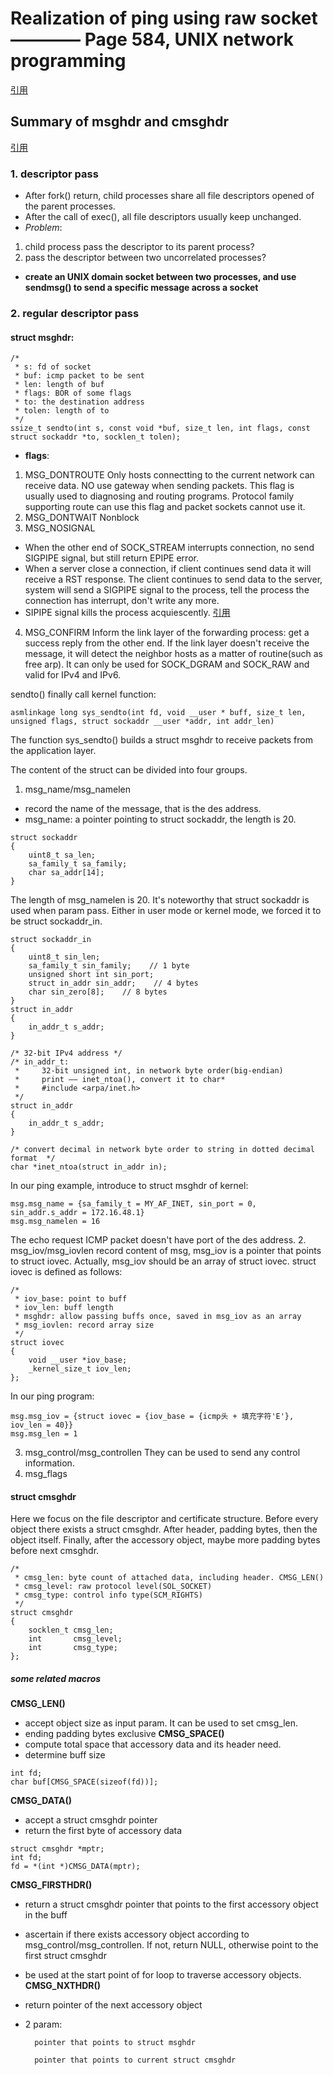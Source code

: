 # Realization of ping using raw socket ———— Page 584, UNIX network programming
[引用](https://blog.csdn.net/chenhanzhun/article/details/42080777?utm_source=blogxgwz0)

## Summary of msghdr and cmsghdr
[引用](https://my.oschina.net/NGINX08/blog/114140)
### 1. descriptor pass
- After fork() return, child processes share all file descriptors opened of the parent processes.
- After the call of exec(), all file descriptors usually keep unchanged.
- *Problem*: 
1. child process pass the descriptor to its parent process?
2. pass the descriptor between two uncorrelated processes?
- **create an UNIX domain socket between two processes, and use sendmsg() to send a specific message across a socket** 
### 2. regular descriptor pass
#### struct msghdr:
```
/*
 * s: fd of socket
 * buf: icmp packet to be sent 
 * len: length of buf
 * flags: BOR of some flags
 * to: the destination address 
 * tolen: length of to
 */
ssize_t sendto(int s, const void *buf, size_t len, int flags, const struct sockaddr *to, socklen_t tolen);
```
- **flags**:
1. MSG_DONTROUTE
Only hosts connectting to the current network can receive data. NO use gateway when sending packets. This flag is usually used to diagnosing and routing programs. Protocol family supporting route can use this flag and packet sockets cannot use it.
2. MSG_DONTWAIT
Nonblock
3. MSG_NOSIGNAL 
- When the other end of SOCK_STREAM interrupts connection, no send SIGPIPE signal, but still return EPIPE error.
- When a server close a connection, if client continues send data it will receive a RST response. The client continues to send data to the server, system will send a SIGPIPE signal to the process, tell the process the connection has interrupt, don't write any more.
- SIPIPE signal kills the process acquiescently.
[引用](https://www.cnblogs.com/lit10050528/p/5116566.html)
4. MSG_CONFIRM
Inform the link layer of the forwarding process: get a success reply from the other end. If the link layer doesn't receive the message, it will detect the neighbor hosts as a matter of routine(such as free arp). It can only be used for SOCK_DGRAM and SOCK_RAW and valid for IPv4  and IPv6.

sendto() finally call kernel function:
```
asmlinkage long sys_sendto(int fd, void __user * buff, size_t len, unsigned flags, struct sockaddr __user *addr, int addr_len)
``` 
The function sys_sendto() builds a struct msghdr to receive packets from the application layer.

The content of the struct can be divided into four groups.
1. msg_name/msg_namelen
- record the name of the message, that is the des address.
- msg_name: a pointer pointing to struct sockaddr, the length is 20.
```
struct sockaddr
{
    uint8_t sa_len;
    sa_family_t sa_family;
    char sa_addr[14];
}
```
The length of msg_namelen is 20. It's noteworthy that struct sockaddr is used when param pass. Either in user mode or kernel mode, we forced it to be struct sockaddr_in.
```
struct sockaddr_in
{
    uint8_t sin_len;
    sa_family_t sin_family;    // 1 byte
    unsigned short int sin_port;   
    struct in_addr sin_addr;    // 4 bytes
    char sin_zero[8];    // 8 bytes
}
struct in_addr
{
    in_addr_t s_addr;
}
```
```
/* 32-bit IPv4 address */
/* in_addr_t:
 *     32-bit unsigned int, in network byte order(big-endian)
 *     print —— inet_ntoa(), convert it to char*
 *     #include <arpa/inet.h>		
 */
struct in_addr
{
	in_addr_t s_addr;
}

/* convert decimal in network byte order to string in dotted decimal format  */
char *inet_ntoa(struct in_addr in);
```
In our ping example, introduce to struct msghdr of kernel:
```
msg.msg_name = {sa_family_t = MY_AF_INET, sin_port = 0, sin_addr.s_addr = 172.16.48.1}
msg.msg_namelen = 16
```
The echo request ICMP packet doesn't have port of the des address.
2. msg_iov/msg_iovlen
record content of msg, msg_iov is a pointer that points to struct iovec. Actually, msg_iov should be an array of struct iovec. struct iovec is defined as follows:
```
/*
 * iov_base: point to buff
 * iov_len: buff length
 * msghdr: allow passing buffs once, saved in msg_iov as an array
 * msg_iovlen: record array size
 */
struct iovec
{
	void __user *iov_base;
	_kernel_size_t iov_len;
};
```
In our ping program:
```
msg.msg_iov = {struct iovec = {iov_base = {icmp头 + 填充字符'E'}, iov_len = 40}}
msg.msg_len = 1
```
3. msg_control/msg_controllen
They can be used to send any control information.
4. msg_flags

#### struct cmsghdr
Here we focus on the file descriptor and certificate structure. Before every object there exists a struct cmsghdr. After header, padding bytes, then the object itself. Finally, after the accessory object, maybe more padding bytes before next cmsghdr.

```
/*
 * cmsg_len: byte count of attached data, including header. CMSG_LEN()
 * cmsg_level: raw protocol level(SOL_SOCKET)
 * cmsg_type: control info type(SCM_RIGHTS)
 */
struct cmsghdr
{
	socklen_t cmsg_len;
	int		  cmsg_level;
    int 	  cmsg_type;
};
```
##### some related macros
**CMSG_LEN()**
- accept object size as input param. It can be used to set cmsg_len. 
- ending padding bytes exclusive
**CMSG_SPACE()** 
- compute total space that accessory data and its header need.
- determine buff size
```
int fd;
char buf[CMSG_SPACE(sizeof(fd))];
```
**CMSG_DATA()**
- accept a struct cmsghdr pointer
- return the first byte of accessory data
```
struct cmsghdr *mptr;
int fd;
fd = *(int *)CMSG_DATA(mptr);
```
**CMSG_FIRSTHDR()**
- return a struct cmsghdr pointer that points to the first accessory object in the buff
- ascertain if there exists accessory object according to msg_control/msg_controllen. If not, return NULL, otherwise point to the first struct cmsghdr
- be used at the start point of for loop to traverse accessory objects.
**CMSG_NXTHDR()**
- return pointer of the next accessory object
- 2 param:

		pointer that points to struct msghdr

		pointer that points to current struct cmsghdr






